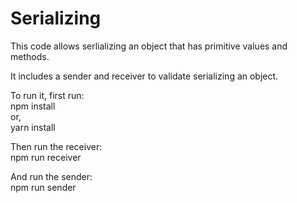 # Serializing  
  
This code allows serlializing an object that has primitive values and methods.  
  
It includes a sender and receiver to validate serializing an object.  
  
To run it, first run:  
npm install  
or,  
yarn install  
  
Then run the receiver:    
npm run receiver  
 
And run the sender:  
npm run sender


